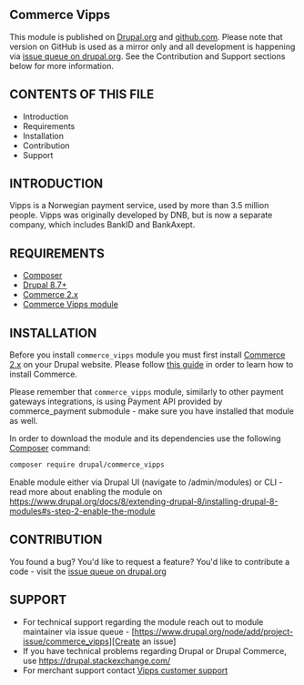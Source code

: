 Commerce Vipps
--------------

This module is published on [Drupal.org][Commerce Vipps] and [github.com][Commerce Vipps on GitHub].
Please note that version on GitHub is used as a mirror only and all development is
happening via [issue queue on drupal.org][Issue queue]. See the Contribution and Support sections
below for more information.

CONTENTS OF THIS FILE
---------------------

 * Introduction
 * Requirements
 * Installation
 * Contribution
 * Support

INTRODUCTION
------------

Vipps is a Norwegian payment service, used by more than 3.5 million people.
Vipps was originally developed by DNB, but is now a separate company, which
includes BankID and BankAxept.

REQUIREMENTS
------------

* [Composer]
* [Drupal 8.7+][Drupal installation guide]
* [Commerce 2.x]
* [Commerce Vipps module][Commerce Vipps]

INSTALLATION
------------

Before you install `commerce_vipps` module you must first install [Commerce 2.x]
on your Drupal website. Please follow [this guide][Commerce installation guide]
in order to learn how to install Commerce.

Please remember that `commerce_vipps` module, similarly to other payment gateways
integrations, is using Payment API provided by commerce_payment submodule - make
sure you have installed that module as well.

In order to download the module and its dependencies use the following [Composer] command:
```bash
composer require drupal/commerce_vipps
```
Enable module either via Drupal UI (navigate to /admin/modules) or CLI -
read more about enabling the module on https://www.drupal.org/docs/8/extending-drupal-8/installing-drupal-8-modules#s-step-2-enable-the-module

CONTRIBUTION
------------

You found a bug? You'd like to request a feature? You'd like to
contribute a code - visit the [issue queue on drupal.org][Issue queue]

SUPPORT
-------

* For technical support regarding the module reach out to module maintainer via issue queue - [https://www.drupal.org/node/add/project-issue/commerce_vipps][Create an issue]
* If you have technical problems regarding Drupal or Drupal Commerce, use https://drupal.stackexchange.com/
* For merchant support contact [Vipps customer support][Vipps Support]

[Composer]: https://getcomposer.org/
[Drupal installation guide]: https://www.drupal.org/docs/develop/using-composer/using-composer-to-install-drupal-and-manage-dependencies#download-core
[Commerce installation guide]: https://docs.drupalcommerce.org/commerce2/developer-guide/install-update
[Commerce 2.x]: http://drupal.org/project/commerce
[Commerce Vipps]: http://drupal.org/project/commerce_vipps
[Commerce Vipps on Github]: https://github.com/vippsas/vipps-drupal
[Issue queue]: https://www.drupal.org/project/issues/commerce_vipps
[Create an issue]: https://www.drupal.org/node/add/project-issue/commerce_vipps
[Vipps Support]: https://www.vipps.no/kontakt-oss/
